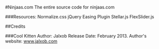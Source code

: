 #Ninjaas.com
The entire source code for ninjaas.com


###Resources:
Normalize.css
jQuery Easing Plugin
Stellar.js
FlexSlider.js

##Credits

###Cool Kitten
Author: Jalxob 
Release Date: February 2013.
Author's website: www.jalxob.com 
